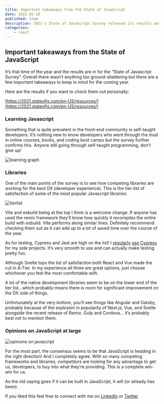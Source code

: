 ```yaml
---
title: Important takeaways from the State of JavaScript
date: 2022-02-20
published: true
description: 2021's State of JavaScript Survey released its results and although there isn't anything ground-shattering there are a few important takeaways to keep in mind
categories:
    - react
---
```


## Important takeaways from the State of JavaScript

It’s that time of the year and the results are in for the “State of Javascript Survey”. Overall there wasn’t anything too ground-shattering but there are a few important takeaways to keep in mind for the coming year.

Here are the results if you want to check them out personally:

[https://2021.stateofjs.com/en-US/resources/](https://2021.stateofjs.com/en-US/resources/)

### Learning Javascript

Something that is quite prevalent in the front-end community is self-taught developers. It’s nothing new to know developers who went through the mud in online courses, books, and coding boot camps but the survey further confirms this. Anyone still going through self-taught programming, don’t give up!

![learning graph](https://cdn.hashnode.com/res/hashnode/image/upload/v1645357778172/jmw4rE5Vx.png)

### Libraries

One of the main points of the survey is to see how competing libraries are working for the best DX (developer experience). This is the tier-list of satisfaction of some of the most popular Javascript libraries:

![tierlist](https://cdn.hashnode.com/res/hashnode/image/upload/v1645357779578/QRBMyOQAI.png)

Vite and esbuild being at the top I think is a welcome change. If anyone has used the remix framework they’ll know how quickly it recompiles the entire build with esbuild. Vite performs along similar lines. Definitely recommend checking them out as it can add up to a lot of saved time over the course of the year.

As for testing, Cypress and Jest are high on the list! I [regularly](https://relatablecode.com/how-to-add-cypress-codecov-in-github-actions-in-react-app/) [use](https://relatablecode.com/how-to-mock-the-webshare-api-in-a-cypress-test/) [Cypress](https://relatablecode.com/how-to-make-a-cypress-test-for-prefers-color-scheme-dark/) for my side projects. It’s very smooth to use and can actually make testing pretty fun.

Although Svelte tops the list of satisfaction both React and Vue made the cut in A-Tier. In my experience all three are great options, just choose whichever you feel the most comfortable with.

A lot of the native development libraries seem to be on the lower end of the tier list…which probably means there is room for significant improvement on the DX side of things.

Unfortunately at the very bottom, you’ll see things like Angular and Gatsby, probably because of the explosion in popularity of Next.js, Vue, and Svelte alongside the recent release of Remix. Gulp and Cordova… it’s probably best not to mention them.

### Opinions on JavaScript at large

![opinions on javascript](https://cdn.hashnode.com/res/hashnode/image/upload/v1645357781018/8V5iJNb5z.png)

For the most part, the consensus seems to be that JavaScript is heading in the right direction! And I completely agree. With so many competing frameworks and libraries, competitors are looking for any advantage to get us, developers, to buy into what they’re providing. This is a complete win-win for us.

As the old saying goes if it can be built in JavaScript, it will (or already has been).

If you liked this feel free to connect with me on [LinkedIn](https://www.linkedin.com/in/diego-ballesteros-9468a7136/) or [Twitter](https://twitter.com/relatablecoder)
